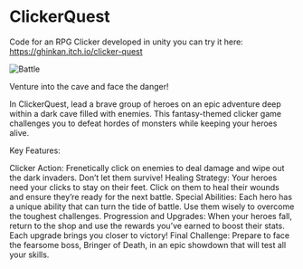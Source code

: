 # ClickerQuest
Code for an RPG Clicker developed in unity you can try it here: https://ghinkan.itch.io/clicker-quest

![Battle](https://github.com/user-attachments/assets/4d4d909e-2427-4a9e-8251-ab38a2b9c115)

Venture into the cave and face the danger!

In  ClickerQuest, lead a brave group of heroes on an epic adventure deep within a dark cave filled with enemies. This fantasy-themed clicker game challenges you to defeat hordes of monsters while keeping your heroes alive.


Key Features:

Clicker Action: Frenetically click on enemies to deal damage and wipe out the dark invaders. Don’t let them survive!
Healing Strategy: Your heroes need your clicks to stay on their feet. Click on them to heal their wounds and ensure they’re ready for the next battle.
Special Abilities: Each hero has a unique ability that can turn the tide of battle. Use them wisely to overcome the toughest challenges.
Progression and Upgrades: When your heroes fall, return to the shop and use the rewards you’ve earned to boost their stats. Each upgrade brings you closer to victory!
Final Challenge: Prepare to face the fearsome boss, Bringer of Death, in an epic showdown that will test all your skills.
